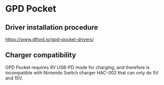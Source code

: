 # GPD Pocket

## Driver installation procedure
https://www.dlford.io/gpd-pocket-drivers/

## Charger compatibility
GPD Pocket requires 9V USB-PD mode for charging, and therefore is incompatible with Nintendo Switch charger HAC-002 that can only do 5V and 15V.
